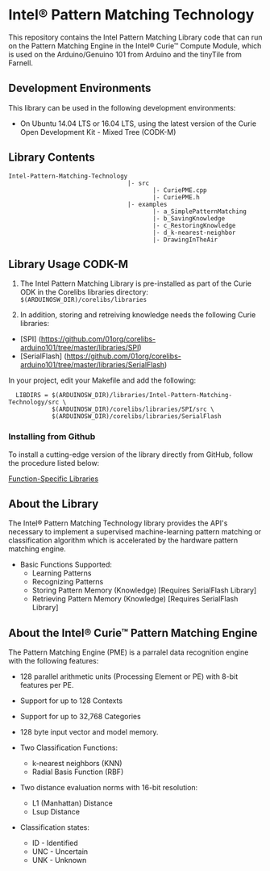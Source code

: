 # Intel® Pattern Matching Technology

This repository contains the Intel Pattern Matching Library code that can run on the Pattern Matching Engine in the Intel® Curie™ Compute Module, which is used on the Arduino/Genuino 101 from Arduino and the tinyTile from Farnell.

## Development Environments

This library can be used in the following development environments:

* On Ubuntu 14.04 LTS or 16.04 LTS, using the latest version of the Curie Open Development Kit - Mixed Tree (CODK-M)

## Library Contents
```
Intel-Pattern-Matching-Technology
                                 |- src
                                        |- CuriePME.cpp
                                        |- CuriePME.h
                                 |- examples
                                        |- a_SimplePatternMatching
                                        |- b_SavingKnowledge
                                        |- c_RestoringKnowledge
                                        |- d_k-nearest-neighbor
                                        |- DrawingInTheAir 
```

## Library Usage CODK-M

1. The Intel Pattern Matching Library is pre-installed as part of the Curie ODK in the Corelibs libraries directory:  `$(ARDUINOSW_DIR)/corelibs/libraries `

2. In addition, storing and retreiving knowledge needs the following Curie libraries:
  * [SPI] (https://github.com/01org/corelibs-arduino101/tree/master/libraries/SPI)
  * [SerialFlash] (https://github.com/01org/corelibs-arduino101/tree/master/libraries/SerialFlash)

  In your project, edit your Makefile and add the following:

  ```
    LIBDIRS = $(ARDUINOSW_DIR)/libraries/Intel-Pattern-Matching-Technology/src \
	          $(ARDUINOSW_DIR)/corelibs/libraries/SPI/src \
	          $(ARDUINOSW_DIR)/corelibs/libraries/SerialFlash

  ```

### Installing from Github
To install a cutting-edge version of the library directly from GitHub, follow the procedure listed below:

[Function-Specific Libraries](https://software.intel.com/en-us/node/675548)

## About the Library
The Intel® Pattern Matching Technology library provides the API's necessary to implement a supervised machine-learning pattern matching or classification algorithm which is accelerated by the hardware pattern matching engine.

  + Basic Functions Supported:
     * Learning Patterns
     * Recognizing Patterns
     * Storing Pattern Memory (Knowledge) [Requires SerialFlash Library]
     * Retrieving Pattern Memory (Knowledge) [Requires SerialFlash Library]

## About the Intel® Curie™ Pattern Matching Engine

The Pattern Matching Engine (PME) is a parralel data recognition engine with the following features:
  + 128 parallel arithmetic units (Processing Element or PE) with 8-bit features per PE.
  + Support for up to 128 Contexts
  + Support for up to 32,768 Categories
  + 128 byte input vector and model memory.
  + Two Classification Functions:
  
     * k-nearest neighbors (KNN)
     * Radial Basis Function (RBF)
     
  + Two distance evaluation norms with 16-bit resolution:
     
     * L1 (Manhattan) Distance 
     * Lsup Distance
     
  + Classification states:
  
     * ID  - Identified
     * UNC - Uncertain
     * UNK - Unknown
    
     
